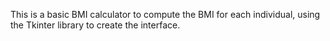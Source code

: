 This is a basic BMI calculator to compute the BMI for each individual, using the Tkinter library to create the interface.
